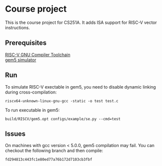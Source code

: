 # Course project
This is the course project for CS251A. It adds ISA support for RISC-V vector instructions.

## Prerequisites
[RISC-V GNU Compiler Toolchain](https://github.com/riscv/riscv-gnu-toolchain)  
[gem5 simulator](http://www.gem5.org/Main_Page)

## Run
To simulate RISC-V exectable in gem5, you need to disable dynamic linking during cross-compilation:
```
riscv64-unknown-linux-gnu-gcc -static -o test test.c
```
To run executable in gem5:
```
build/RISCV/gem5.opt configs/example/se.py --cmd=test
```

## Issues
On machines with gcc version < 5.0.0, gem5 compilation may fail. You can checkout the following branch and then compile:
```
fd294813c443fc1e80ed77a76b172d7103cb3fbf
```
